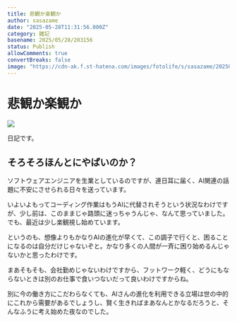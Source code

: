 ```yaml
---
title: 悲観か楽観か
author: sasazame
date: "2025-05-28T11:31:56.000Z"
category: 雑記
basename: 2025/05/28/203156
status: Publish
allowComments: true
convertBreaks: false
image: "https://cdn-ak.f.st-hatena.com/images/fotolife/s/sasazame/20250528/20250528200108.png"
---
```

# 悲観か楽観か

![](https://cdn-ak.f.st-hatena.com/images/fotolife/s/sasazame/20250528/20250528200108.png)

日記です。

<!-- Extended Body -->

## そろそろほんとにやばいのか？

ソフトウェアエンジニアを生業としているのですが、連日耳に届く、AI関連の話題に不安にさせられる日々を送っています。

いよいよもってコーディング作業はもうAIに代替されそうという状況なわけですが、少し前は、このままじゃ路頭に迷っちゃうんじゃ、なんて思っていました。でも、最近は少し楽観視し始めています。

というのも、想像よりもかなりAIの進化が早くて、この調子で行くと、困ることになるのは自分だけじゃないぞと。かなり多くの人間が一斉に困り始めるんじゃないかと思ったわけです。

まあそもそも、会社勤めじゃないわけですから、フットワーク軽く、どうにもならないときは別のお仕事で食いつないだって良いわけですからね。

別に今の働き方にこだわらなくても、AIさんの進化を利用できる立場は世の中的にこれから需要があるでしょうし、賢く生きればまあなんとかなるだろうと、そんなふうに考え始めた夜なのでした。
